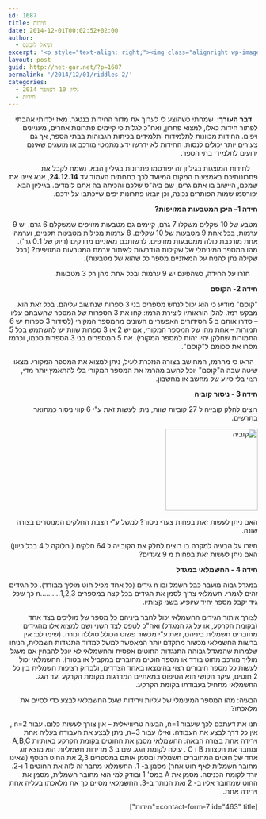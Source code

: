 ```yaml
---
id: 1687
title: חידות
date: 2014-12-01T00:02:52+02:00
author:
  - דניאל לובזנס
excerpt: '<p style="text-align: right;"><img class="alignright wp-image-1696" src="http://net-gar.net/wp-content/uploads/2014/11/unnamed-1.jpg" alt="unnamed (1)" width="101" height="106" />מדור החידות לילדים ונוער המחודש, יותר אתגר, יותר עניין בעריכת <span style="color: #222222;">דניאל לובזנס.</span></p>'
layout: post
guid: http://net-gar.net/?p=1687
permalink: '/2014/12/01/riddles-2/'
categories:
  - גליון 10 דצמבר 2014
  - חידות
---
```

<p dir="rtl" style="text-align: right;">
     <strong>דבר העורך: </strong> שמחתי כשהוצע לי לערוך את מדור החידות בנטגר. מאז ילדותי אהבתי לפתור חידות כאלו, למצוא פתרון, ואח"כ לגלות כי קיימים פתרונות אחרים, מעניינים ויפים. החידות מכוונות לתלמידות ותלמידים בכיתות הגבוהות בבתי הספר, אך גם צעירים יותר יכולים לנסות. החידות לא ידרשו ידע מתמטי מורכב או מושגים שאינם ידועים לתלמידי בתי הספר.
</p>

<p dir="rtl" style="text-align: right;">
      לחידות המוצגות בגיליון זה יפורסמו פתרונות בגיליון הבא. נשמח לקבל את פתרונותיכם באמצעות המקום המיועד לכך בתחתית העמוד עד <strong>24.12.14</strong>, אנא ציינו את שמכם, היישוב בו אתם גרים, שם ביה"ס שלכם והכיתה בה אתם לומדים. בגיליון הבא יפורסמו שמות הפותרים נכונה, וכן יובאו פתרונות יפים שייכתבו על ידכם.
</p>

<p dir="rtl" style="text-align: right;">
  <strong>חידה 1</strong><strong>– היכן המטבעות המזויפות?</strong>
</p>

<p dir="rtl" style="text-align: right;">
  מטבע של 10 שקלים משקלו 7 גרם, קיימים גם מטבעות מזויפים שמשקלם 6 גרם. יש 9 ערמות, בכל אחת 9 מטבעות של 10 שקלים. 8 ערמות מכילות מטבעות תקניים, וערמה אחת מורכבת כולה ממטבעות מזויפים. לרשותכם מאזניים מדויקים (דיוק של 0.1 גר'). מהו המספר המינימלי של שקילות הנדרשות לאיתור ערמת המטבעות המזויפים? (בכל שקילה נתן להניח על המאזניים מספר כל שהוא של מטבעות).
</p>

<p dir="rtl" style="text-align: right;">
      חזרו על החידה, כשהפעם יש 9 ערמות ובכל אחת מהן רק 3 מטבעות.
</p>

<p dir="rtl" style="text-align: right;">
  <strong>חידה 2</strong><strong>- הקוסם</strong>
</p>

<p dir="rtl" style="text-align: right;">
  "קוסם" מודיע כי הוא יכול לנחש מספרים בני 3 ספרות שנחשוב עליהם. בכל זאת הוא מבקש רמז. להלן הוראותיו ליצירת הרמז: קחו את 3 הספרות של המספר שחשבתם עליו – סדרו אותם ב 5 הסידורים האפשריים השונים מהמספר המקורי (לסידור 3 ספרות יש 6 תמורות – אחת מהן של המספר המקורי, אם יש 2 או 3 ספרות שוות יש להשתמש בכל 5 התמורות שחלקן יהיו זהות למספר המקורי). את 5 המספרים בני 3 הספרות סכמו, וכרמז מסרו את סכומם ל"קוסם".
</p>

<p dir="rtl" style="text-align: right;">
    הראו כי מהרמז, המחושב בצורה הנזכרת לעיל, ניתן למצוא את המספר המקורי. מצאו שיטה שבה ה"קוסם" יוכל לחשב מהרמז את המספר המקורי בלי להתאמץ יותר מדי, רצוי בלי סיוע של מחשב או מחשבון.
</p>

<p dir="rtl" style="text-align: right;">
  <strong>חידה 3 - ניסור קוביה</strong>
</p>

<p dir="rtl" style="text-align: right;">
  רוצים לחלק קובייה ל 27 קוביות שוות, ניתן לעשות זאת ע"י 6 קווי ניסור כמתואר בתרשים.
</p>

<p dir="rtl" style="text-align: right;">
  <a href="http://net-gar.net/wp-content/uploads/2014/12/קוביה.jpg"><img class="aligncenter  wp-image-1769" src="http://net-gar.net/wp-content/uploads/2014/12/קוביה.jpg" alt="קוביה" width="186" height="165" /></a>
</p>

<p dir="rtl" style="text-align: right;">
  האם ניתן לעשות זאת בפחות צעדי ניסור? למשל ע"י הצבת החלקים המנוסרים בצורה שונה.
</p>

<p dir="rtl" style="text-align: right;">
  חיזרו על הבעיה למקרה בו רוצים לחלק את הקובייה ל 64 חלקים ( חלוקה ל 4 בכל כיוון) האם ניתן לעשות זאת בפחות מ 9 צעדים?
</p>

<p dir="rtl" style="text-align: right;">
  <strong>חידה 4 - החשמלאי במגדל</strong>
</p>

<p dir="rtl" style="text-align: right;">
  במגדל גבוה מועבר כבל חשמל ובו n גידים (כל אחד מכיל חוט מוליך מבודד). כל הגידים זהים לגמרי. חשמלאי צריך לסמן את הגידים בכל קצה במספרים 1,2,3……….n כך שכל גיד יקבל מספר יחיד שיופיע בשני קצותיו.
</p>

<p dir="rtl" style="text-align: right;">
  לצורך איתור הגידים החשמלאי יכול לחבר ביניהם כל מספר של מוליכים בצד אחד (בקומת הקרקע, או על גג המגדל) ואח"כ לטפס לצד השני ושם למצוא אלו מהגידים מחוברים חשמלית ביניהם, זאת ע"י מכשור פשוט הכולל סוללה ונורה. (שימו לב: אין ברשות החשמלאי מכשור מתקדם יותר המאפשר למשל למדוד התנגדות חשמלית, הניחו שלמרות שהמגדל גבוהה התנגדות החוטים אפסית והחשמלאי לא יוכל להבחין אם מעגל מוליך מורכב מחוט בודד או מספר חוטים מחוברים במקביל או בטור). החשמלאי יכול לעשות כל מספר חיבורים רצוי בהימצאו באחד הצדדים, ולבדוק רציפות חשמלית בין כל 2 חוטים, עיקר הקושי הוא הטיפוס במאתיים המדרגות מקומת הקרקע ועד הגג. החשמלאי מתחיל בעבודתו בקומת הקרקע.
</p>

<p dir="rtl" style="text-align: right;">
  הבעיה: מהו המספר המינימלי של עליות וירידות שעל החשמלאי לבצע כדי לסיים את מלאכתו?
</p>

<p dir="rtl" style="text-align: right;">
  תנו את דעתכם לכך שעבור n=1, הבעיה טריוויאלית – אין צורך לעשות כלום. עבור n=2 , אין כל דרך לבצע את העבודה. ואילו עבור n=3, ניתן לבצע את העבודה בעליה אחת וירידה אחת בצורה הבאה: החשמלאי מסמן את החוטים בקומת הקרקע באותיות A,B,C ומחבר את הקצוות B ו C . עולה לקומת הגג. שם ב 3 מדידות חשמליות הוא מוצא זוג אחד של חוטים המחוברים חשמלית ומסמן אותם במספרים 2,3 את החוט הנוסף (שאינו מחובר חשמלית לאף חוט אחר) מסמן ב- 1. החשמלאי מחבר זה לזה את החוטים 1 ו-2. יורד לקומת הכניסה. מסמן את A במס' 1 ובודק למי הוא מחובר חשמלית, מסמן את החוט שמחובר אליו ב- 2 ואת הנותר ב-3. החשמלאי מסיים כך את מלאכתו בעליה אחת וירידה אחת.
</p>

<p dir="rtl" style="text-align: right;">
  <span style="color: #222222;">[contact-form-7 id="463" title="חידות"]</span>
</p>